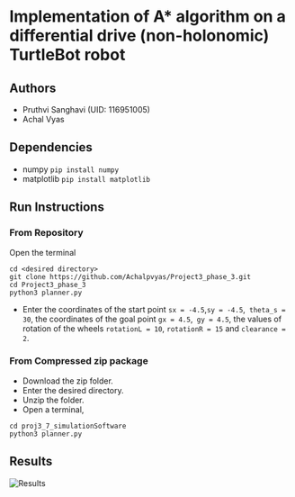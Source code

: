 # Implementation of A* algorithm on a differential drive (non-holonomic) TurtleBot robot

## Authors
- Pruthvi Sanghavi (UID: 116951005)
- Achal Vyas

## Dependencies
- numpy ```pip install numpy```
- matplotlib ```pip install matplotlib```

## Run Instructions
### From Repository
Open the terminal 
```
cd <desired directory>
git clone https://github.com/Achalpvyas/Project3_phase_3.git
cd Project3_phase_3
python3 planner.py
```
- Enter the coordinates of the start point ```sx = -4.5```,```sy = -4.5```,``` theta_s = 30```, the coordinates of the goal point ```gx = 4.5```,``` gy = 4.5```, the values of rotation of the wheels ```rotationL = 10```, ```rotationR = 15``` and ```clearance = 2```.

### From Compressed zip package
- Download the zip folder.
- Enter the desired directory.
- Unzip the folder.
- Open a terminal,
```
cd proj3_7_simulationSoftware
python3 planner.py
```
## Results
![Results](https://github.com/Achalpvyas/Project3_phase_3/blob/master/ezgif.com-video-to-gif.gif)
